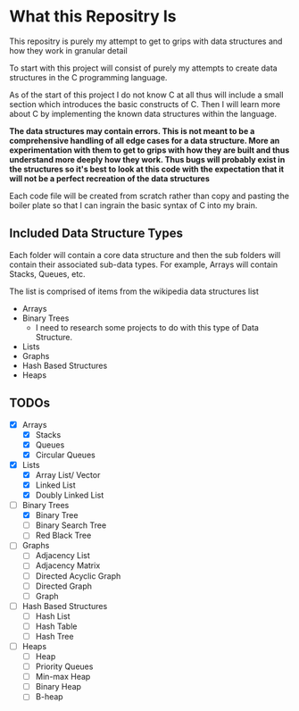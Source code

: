 # What this Repositry Is 

This repositry is purely my attempt to get to grips with data structures and how they work in granular detail

To start with this project will consist of purely my attempts to create data structures in the C programming language. 

As of the start of this project I do not know C at all thus will include a small section which introduces the basic constructs of C. 
Then I will learn more about C by implementing the known data structures within the language.  

**The data structures may contain errors. This is not meant to be a comprehensive handling of all edge cases for a data structure. More an experimentation with them to get to grips with how they are built and thus understand more deeply how they work. Thus bugs will probably exist in the structures so it's best to look at this code with the expectation that it will not be a perfect recreation of the data structures**

Each code file will be created from scratch rather than copy and pasting the boiler plate so that I can ingrain the basic syntax of C into my brain.

## Included Data Structure Types 

Each folder will contain a core data structure and then the sub folders will contain their associated sub-data types. For example, Arrays will contain Stacks, Queues, etc.

The list is comprised of items from the wikipedia data structures list

- Arrays 
- Binary Trees 
    - I need to research some projects to do with this type of Data Structure.
- Lists 
- Graphs 
- Hash Based Structures 
- Heaps

## TODOs 

- [x] Arrays 
    - [x] Stacks 
    - [x] Queues 
    - [x] Circular Queues
- [x] Lists 
    - [x] Array List/ Vector 
    - [x] Linked List 
    - [x] Doubly Linked List 
- [ ] Binary Trees 
    - [x] Binary Tree 
    - [ ] Binary Search Tree
    - [ ] Red Black Tree 
- [ ] Graphs 
    - [ ] Adjacency List 
    - [ ] Adjacency Matrix 
    - [ ] Directed Acyclic Graph 
    - [ ] Directed Graph 
    - [ ] Graph 
- [ ] Hash Based Structures 
    - [ ] Hash List 
    - [ ] Hash Table 
    - [ ] Hash Tree 
- [ ] Heaps 
    - [ ] Heap 
    - [ ] Priority Queues 
    - [ ] Min-max Heap 
    - [ ] Binary Heap 
    - [ ] B-heap 
